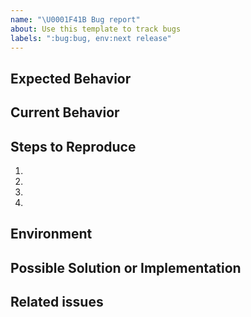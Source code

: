 ```yaml
---
name: "\U0001F41B Bug report"
about: Use this template to track bugs
labels: ":bug:bug, env:next release"
---
```


<!--- Not obligatory, but you can add a label module: if this issue ocurs in a specific module or function ---> 
<!--- Not obligatory, but you can add a label role: if this ocurs to a specific user role  --->
<!--- Not obligatory, but you can add a label type: if you can identify the type of error --->


<!--- Provide a general summary of the issue in the Title above -->

## Expected Behavior
<!--- Tell us what should happen -->

## Current Behavior
<!--- Tell us what happens instead of the expected behavior -->

## Steps to Reproduce
<!--- Provide a link to a live example, or an unambiguous set of steps to reproduce this bug. Include code to reproduce, if relevant -->
1.
1.
  1.
1.

## Environment
<!--- Please tell us about your environment -->
<!-- Browser: all | Chrome XX | Firefox XX | IE XX | Safari XX | Mobile Chrome XX | Android X.X Web Browser | iOS XX Safari | iOS XX UIWebView | iOS XX WKWebView -->

## Possible Solution or Implementation
<!--- Not obligatory, but suggest a fix/reason for the bug, -->
<!--- Not obligatory, but suggest an idea for implementing addition or change -->
<!--- Provide a detailed description of the change or addition you are proposing -->

## Related issues
<!--- Not obligatory, but reference related issues --> 


